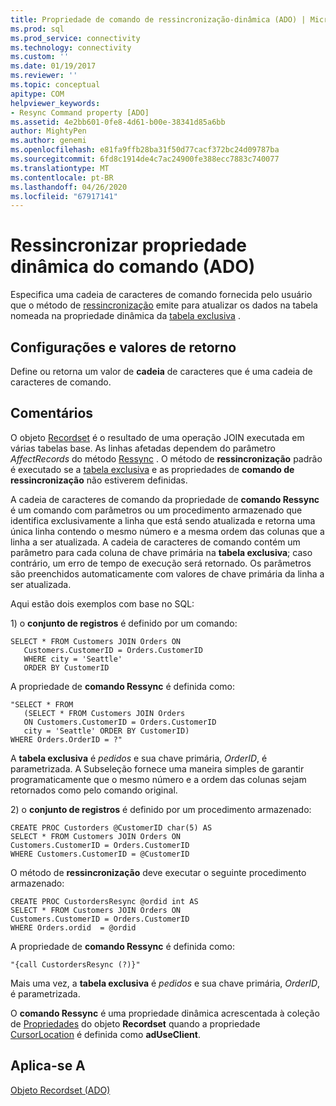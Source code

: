 ```yaml
---
title: Propriedade de comando de ressincronização-dinâmica (ADO) | Microsoft Docs
ms.prod: sql
ms.prod_service: connectivity
ms.technology: connectivity
ms.custom: ''
ms.date: 01/19/2017
ms.reviewer: ''
ms.topic: conceptual
apitype: COM
helpviewer_keywords:
- Resync Command property [ADO]
ms.assetid: 4e2bb601-0fe8-4d61-b00e-38341d85a6bb
author: MightyPen
ms.author: genemi
ms.openlocfilehash: e81fa9ffb28ba31f50d77cacf372bc24d09787ba
ms.sourcegitcommit: 6fd8c1914de4c7ac24900fe388ecc7883c740077
ms.translationtype: MT
ms.contentlocale: pt-BR
ms.lasthandoff: 04/26/2020
ms.locfileid: "67917141"
---
```

# <a name="resync-command-property-dynamic-ado"></a>Ressincronizar propriedade dinâmica do comando (ADO)
Especifica uma cadeia de caracteres de comando fornecida pelo usuário que o método de [ressincronização](../../../ado/reference/ado-api/resync-method.md) emite para atualizar os dados na tabela nomeada na propriedade dinâmica da [tabela exclusiva](../../../ado/reference/ado-api/unique-table-unique-schema-unique-catalog-properties-dynamic-ado.md) .  
  
## <a name="settings-and-return-values"></a>Configurações e valores de retorno  
 Define ou retorna um valor de **cadeia** de caracteres que é uma cadeia de caracteres de comando.  
  
## <a name="remarks"></a>Comentários  
 O objeto [Recordset](../../../ado/reference/ado-api/recordset-object-ado.md) é o resultado de uma operação JOIN executada em várias tabelas base. As linhas afetadas dependem do parâmetro *AffectRecords* do método [Ressync](../../../ado/reference/ado-api/resync-method.md) . O método de **ressincronização** padrão é executado se a [tabela exclusiva](../../../ado/reference/ado-api/unique-table-unique-schema-unique-catalog-properties-dynamic-ado.md) e as propriedades de **comando de ressincronização** não estiverem definidas.  
  
 A cadeia de caracteres de comando da propriedade de **comando Ressync** é um comando com parâmetros ou um procedimento armazenado que identifica exclusivamente a linha que está sendo atualizada e retorna uma única linha contendo o mesmo número e a mesma ordem das colunas que a linha a ser atualizada. A cadeia de caracteres de comando contém um parâmetro para cada coluna de chave primária na **tabela exclusiva**; caso contrário, um erro de tempo de execução será retornado. Os parâmetros são preenchidos automaticamente com valores de chave primária da linha a ser atualizada.  
  
 Aqui estão dois exemplos com base no SQL:  
  
 1\) o **conjunto de registros** é definido por um comando:  
  
```  
SELECT * FROM Customers JOIN Orders ON   
   Customers.CustomerID = Orders.CustomerID  
   WHERE city = 'Seattle'  
   ORDER BY CustomerID  
```  
  
 A propriedade de **comando Ressync** é definida como:  
  
```  
"SELECT * FROM   
   (SELECT * FROM Customers JOIN Orders   
   ON Customers.CustomerID = Orders.CustomerID  
   city = 'Seattle' ORDER BY CustomerID)  
WHERE Orders.OrderID = ?"  
```  
  
 A **tabela exclusiva** é *pedidos* e sua chave primária, *OrderID*, é parametrizada. A Subseleção fornece uma maneira simples de garantir programaticamente que o mesmo número e a ordem das colunas sejam retornados como pelo comando original.  
  
 2\) o **conjunto de registros** é definido por um procedimento armazenado:  
  
```  
CREATE PROC Custorders @CustomerID char(5) AS   
SELECT * FROM Customers JOIN Orders ON   
Customers.CustomerID = Orders.CustomerID   
WHERE Customers.CustomerID = @CustomerID  
```  
  
 O método de **ressincronização** deve executar o seguinte procedimento armazenado:  
  
```  
CREATE PROC CustordersResync @ordid int AS   
SELECT * FROM Customers JOIN Orders ON   
Customers.CustomerID = Orders.CustomerID  
WHERE Orders.ordid  = @ordid  
```  
  
 A propriedade de **comando Ressync** é definida como:  
  
```  
"{call CustordersResync (?)}"  
```  
  
 Mais uma vez, a **tabela exclusiva** é *pedidos* e sua chave primária, *OrderID*, é parametrizada.  
  
 O **comando Ressync** é uma propriedade dinâmica acrescentada à coleção de [Propriedades](../../../ado/reference/ado-api/properties-collection-ado.md) do objeto **Recordset** quando a propriedade [CursorLocation](../../../ado/reference/ado-api/cursorlocation-property-ado.md) é definida como **adUseClient**.  
  
## <a name="applies-to"></a>Aplica-se A  
 [Objeto Recordset (ADO)](../../../ado/reference/ado-api/recordset-object-ado.md)
